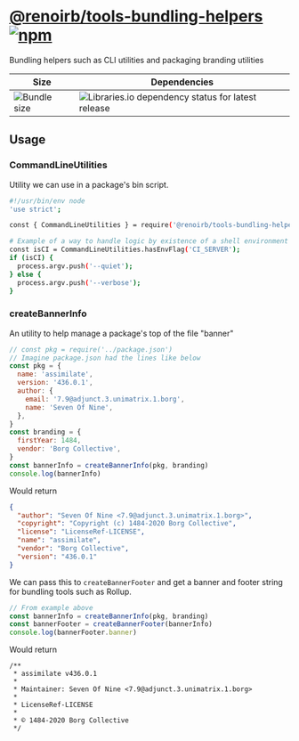 # [@renoirb/tools-bundling-helpers][url-repo] [![npm][shields-npm]][url-npmjs]

Bundling helpers such as CLI utilities and packaging branding utilities

| Size                                | Dependencies                                                             |
| ----------------------------------- | ------------------------------------------------------------------------ |
| ![Bundle size][shields-bundle-size] | ![Libraries.io dependency status for latest release][shields-dependabot] |

[url-npmjs]: https://www.npmjs.com/package/%40renoirb%2Ftools-bundling-helpers
[url-repo]:
  https://github.com/renoirb/experiments-201908-rush-typescript-just-bili-monorepo/tree/v1.x-dev/tools/bundling-helpers
[shields-npm]:
  https://img.shields.io/npm/v/%40renoirb%2Ftools-bundling-helpers?style=flat-square&logo=appveyor&label=npm&logo=npm
[shields-bundle-size]:
  https://img.shields.io/bundlephobia/min/%40renoirb%2Ftools-bundling-helpers?style=flat-square
[shields-dependabot]:
  https://img.shields.io/librariesio/release/npm/%40renoirb%2Ftools-bundling-helpers?style=flat-square&logo=appveyor&logo=dependabot

## Usage

### CommandLineUtilities

Utility we can use in a package's bin script.

```bash
#!/usr/bin/env node
'use strict';

const { CommandLineUtilities } = require('@renoirb/tools-bundling-helpers');

# Example of a way to handle logic by existence of a shell environment variable
const isCI = CommandLineUtilities.hasEnvFlag('CI_SERVER');
if (isCI) {
  process.argv.push('--quiet');
} else {
  process.argv.push('--verbose');
}
```

### createBannerInfo

An utility to help manage a package's top of the file "banner"

```js
// const pkg = require('../package.json')
// Imagine package.json had the lines like below
const pkg = {
  name: 'assimilate',
  version: '436.0.1',
  author: {
    email: '7.9@adjunct.3.unimatrix.1.borg',
    name: 'Seven Of Nine',
  },
}
const branding = {
  firstYear: 1484,
  vendor: 'Borg Collective',
}
const bannerInfo = createBannerInfo(pkg, branding)
console.log(bannerInfo)
```

Would return

```json
{
  "author": "Seven Of Nine <7.9@adjunct.3.unimatrix.1.borg>",
  "copyright": "Copyright (c) 1484-2020 Borg Collective",
  "license": "LicenseRef-LICENSE",
  "name": "assimilate",
  "vendor": "Borg Collective",
  "version": "436.0.1"
}
```

We can pass this to `createBannerFooter` and get a banner and footer string for
bundling tools such as Rollup.

```js
// From example above
const bannerInfo = createBannerInfo(pkg, branding)
const bannerFooter = createBannerFooter(bannerInfo)
console.log(bannerFooter.banner)
```

Would return

```
/**
 * assimilate v436.0.1
 *
 * Maintainer: Seven Of Nine <7.9@adjunct.3.unimatrix.1.borg>
 *
 * LicenseRef-LICENSE
 *
 * © 1484-2020 Borg Collective
 */
```
